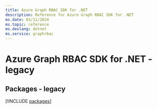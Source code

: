 ```yaml
---
title: Azure Graph RBAC SDK for .NET
description: Reference for Azure Graph RBAC SDK for .NET
ms.date: 03/11/2024
ms.topic: reference
ms.devlang: dotnet
ms.service: graphrbac
---
```

# Azure Graph RBAC SDK for .NET - legacy
## Packages - legacy
[!INCLUDE [packages](graph-rbac-index.md)]